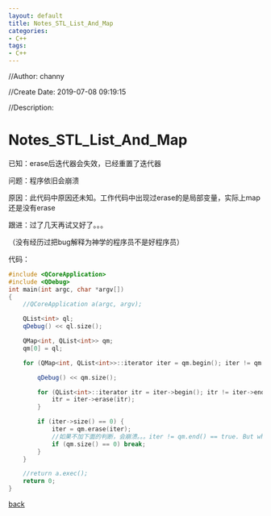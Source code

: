 ```yaml
---
layout: default
title: Notes_STL_List_And_Map
categories:
- C++
tags:
- C++
---
```

//Author: channy

//Create Date: 2019-07-08 09:19:15

//Description: 

# Notes_STL_List_And_Map

已知：erase后迭代器会失效，已经重置了迭代器

问题：程序依旧会崩溃

原因：此代码中原因还未知。工作代码中出现过erase的是局部变量，实际上map还是没有erase

跟进：过了几天再试又好了。。。

（没有经历过把bug解释为神学的程序员不是好程序员）

代码：
```c++
#include <QCoreApplication>
#include <QDebug>
int main(int argc, char *argv[])
{
    //QCoreApplication a(argc, argv);

    QList<int> ql;
    qDebug() << ql.size();

    QMap<int, QList<int>> qm;
    qm[0] = ql;

    for (QMap<int, QList<int>>::iterator iter = qm.begin(); iter != qm.end(); iter++) {

        qDebug() << qm.size();

        for (QList<int>::iterator itr = iter->begin(); itr != iter->end(); itr++) {
            itr = iter->erase(itr);
        }

        if (iter->size() == 0) {
            iter = qm.erase(iter);
            //如果不加下面的判断，会崩溃。。。iter != qm.end() == true. But why???
			if (qm.size() == 0) break;
        }
    }

    //return a.exec();
    return 0;
}
```

[back](./)

